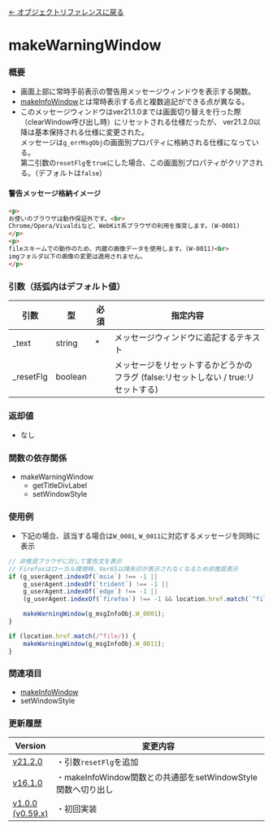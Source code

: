 [← オブジェクトリファレンスに戻る](ObjectReferenceIndex.html)  

# makeWarningWindow
### 概要
- 画面上部に常時手前表示の警告用メッセージウィンドウを表示する関数。
- [makeInfoWindow](fnc-c0012-makeInfoWindow.html)とは常時表示する点と複数追記ができる点が異なる。
- このメッセージウィンドウはver21.1.0までは画面切り替えを行った際（clearWindow呼び出し時）にリセットされる仕様だったが、
ver21.2.0以降は基本保持される仕様に変更された。  
メッセージは`g_errMsgObj`の画面別プロパティに格納される仕様になっている。  
第二引数の`resetFlg`を`true`にした場合、この画面別プロパティがクリアされる。（デフォルトは`false`）

#### 警告メッセージ格納イメージ
```html
<p>
お使いのブラウザは動作保証外です。<br>
Chrome/Opera/Vivaldiなど、WebKit系ブラウザの利用を推奨します。(W-0001)
</p>
<p>
fileスキームでの動作のため、内蔵の画像データを使用します。(W-0011)<br>
imgフォルダ以下の画像の変更は適用されません。
</p>
```

### 引数（括弧内はデフォルト値）

|引数|型|必須|指定内容|
|----|----|----|----|
|_text|string|*|メッセージウィンドウに追記するテキスト|
|_resetFlg|boolean||メッセージをリセットするかどうかのフラグ (false:リセットしない / true:リセットする)|

### 返却値
- なし

### 関数の依存関係
- makeWarningWindow
  - getTitleDivLabel
  - setWindowStyle

### 使用例
- 下記の場合、該当する場合は`W_0001`, `W_0011`に対応するメッセージを同時に表示
```javascript
// 非推奨ブラウザに対して警告文を表示
// Firefoxはローカル環境時、Ver65以降矢印が表示されなくなるため非推奨表示
if (g_userAgent.indexOf(`msie`) !== -1 ||
	g_userAgent.indexOf(`trident`) !== -1 ||
	g_userAgent.indexOf(`edge`) !== -1 ||
	(g_userAgent.indexOf(`firefox`) !== -1 && location.href.match(`^file`))) {

	makeWarningWindow(g_msgInfoObj.W_0001);
}

if (location.href.match(/^file/)) {
	makeWarningWindow(g_msgInfoObj.W_0011);
}
```

### 関連項目
- [makeInfoWindow](fnc-c0012-makeInfoWindow.html)
- setWindowStyle

### 更新履歴

|Version|変更内容|
|----|----|
|[v21.2.0](https://github.com/cwtickle/danoniplus/releases/tag/v21.2.0)|・引数`resetFlg`を追加|
|[v16.1.0](https://github.com/cwtickle/danoniplus/releases/tag/v16.1.0)|・makeInfoWindow関数との共通部をsetWindowStyle関数へ切り出し|
|[v1.0.0<br>(v0.59.x)](https://github.com/cwtickle/danoniplus/releases/tag/v1.0.1)|・初回実装|